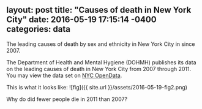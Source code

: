 layout: post
title:  "Causes of death in New York City"
date:   2016-05-19 17:15:14 -0400
categories: data
---
The leading causes of death by sex and ethnicity in New York City in since 2007.

The Department of Health and Mental Hygiene (DOHMH) publishes its data on the leading causes of death in New York City from 2007 through 2011. You may view the data set on [NYC OpenData](https://data.cityofnewyork.us/Health/New-York-City-Leading-Causes-of-Death/jb7j-dtam). 

This is what it looks like:
![fig]({{ site.url }}/assets/2016-05-19-fig2.png)





Why do did fewer people die in 2011 than 2007?

